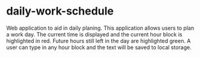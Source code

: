 # daily-work-schedule
Web application to aid in daily planing.
This application allows users to plan a work day. The current time is displayed and the current hour block is highlighted in red. Future hours still left in the day are highlighted green. A user can type in any hour block and the text will be saved to local storage.